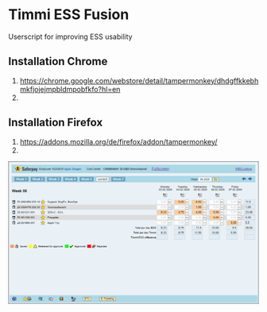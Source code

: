 # Timmi ESS Fusion
Userscript for improving ESS usability

## Installation Chrome
1. https://chrome.google.com/webstore/detail/tampermonkey/dhdgffkkebhmkfjojejmpbldmpobfkfo?hl=en
2. 

## Installation Firefox
1. https://addons.mozilla.org/de/firefox/addon/tampermonkey/
2. 

![Preview](preview.png)
